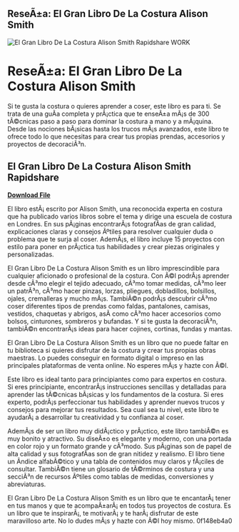 ## ReseÃ±a: El Gran Libro De La Costura Alison Smith

 
![El Gran Libro De La Costura Alison Smith Rapidshare WORK](https://encrypted-tbn1.gstatic.com/images?q=tbn:ANd9GcSAagyUn6Nhp6mOGXV_KUXLoQfpq8NGB9OGeVsqMJjEEsHVPhsh-v1fPOv5)

 
# ReseÃ±a: El Gran Libro De La Costura Alison Smith
 
Si te gusta la costura o quieres aprender a coser, este libro es para ti. Se trata de una guÃ­a completa y prÃ¡ctica que te enseÃ±a mÃ¡s de 300 tÃ©cnicas paso a paso para dominar la costura a mano y a mÃ¡quina. Desde las nociones bÃ¡sicas hasta los trucos mÃ¡s avanzados, este libro te ofrece todo lo que necesitas para crear tus propias prendas, accesorios y proyectos de decoraciÃ³n.
 
## El Gran Libro De La Costura Alison Smith Rapidshare


[**Download File**](https://distlittblacem.blogspot.com/?l=2tK8tN)

 
El libro estÃ¡ escrito por Alison Smith, una reconocida experta en costura que ha publicado varios libros sobre el tema y dirige una escuela de costura en Londres. En sus pÃ¡ginas encontrarÃ¡s fotografÃ­as de gran calidad, explicaciones claras y consejos Ãºtiles para resolver cualquier duda o problema que te surja al coser. AdemÃ¡s, el libro incluye 15 proyectos con estilo para poner en prÃ¡ctica tus habilidades y crear piezas originales y personalizadas.
 
El Gran Libro De La Costura Alison Smith es un libro imprescindible para cualquier aficionado o profesional de la costura. Con Ã©l podrÃ¡s aprender desde cÃ³mo elegir el tejido adecuado, cÃ³mo tomar medidas, cÃ³mo leer un patrÃ³n, cÃ³mo hacer pinzas, lorzas, pliegues, dobladillos, bolsillos, ojales, cremalleras y mucho mÃ¡s. TambiÃ©n podrÃ¡s descubrir cÃ³mo coser diferentes tipos de prendas como faldas, pantalones, camisas, vestidos, chaquetas y abrigos, asÃ­ como cÃ³mo hacer accesorios como bolsos, cinturones, sombreros y bufandas. Y si te gusta la decoraciÃ³n, tambiÃ©n encontrarÃ¡s ideas para hacer cojines, cortinas, fundas y mantas.
 
El Gran Libro De La Costura Alison Smith es un libro que no puede faltar en tu biblioteca si quieres disfrutar de la costura y crear tus propias obras maestras. Lo puedes conseguir en formato digital o impreso en las principales plataformas de venta online. No esperes mÃ¡s y hazte con Ã©l.
  
Este libro es ideal tanto para principiantes como para expertos en costura. Si eres principiante, encontrarÃ¡s instrucciones sencillas y detalladas para aprender las tÃ©cnicas bÃ¡sicas y los fundamentos de la costura. Si eres experto, podrÃ¡s perfeccionar tus habilidades y aprender nuevos trucos y consejos para mejorar tus resultados. Sea cual sea tu nivel, este libro te ayudarÃ¡ a desarrollar tu creatividad y tu confianza al coser.
 
AdemÃ¡s de ser un libro muy didÃ¡ctico y prÃ¡ctico, este libro tambiÃ©n es muy bonito y atractivo. Su diseÃ±o es elegante y moderno, con una portada en color rojo y un formato grande y cÃ³modo. Sus pÃ¡ginas son de papel de alta calidad y sus fotografÃ­as son de gran nitidez y realismo. El libro tiene un Ã­ndice alfabÃ©tico y una tabla de contenidos muy claros y fÃ¡ciles de consultar. TambiÃ©n tiene un glosario de tÃ©rminos de costura y una secciÃ³n de recursos Ãºtiles como tablas de medidas, conversiones y abreviaturas.
 
El Gran Libro De La Costura Alison Smith es un libro que te encantarÃ¡ tener en tus manos y que te acompaÃ±arÃ¡ en todos tus proyectos de costura. Es un libro que te inspirarÃ¡, te motivarÃ¡ y te harÃ¡ disfrutar de este maravilloso arte. No lo dudes mÃ¡s y hazte con Ã©l hoy mismo.
 0f148eb4a0
